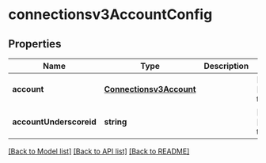 # connectionsv3AccountConfig

## Properties
Name | Type | Description | Notes
------------ | ------------- | ------------- | -------------
**account** | [**Connectionsv3Account**](Connectionsv3Account.md) |  | [optional] [default to null]
**accountUnderscoreid** | **string** |  | [optional] [default to null]

[[Back to Model list]](../README.md#documentation-for-models) [[Back to API list]](../README.md#documentation-for-api-endpoints) [[Back to README]](../README.md)


